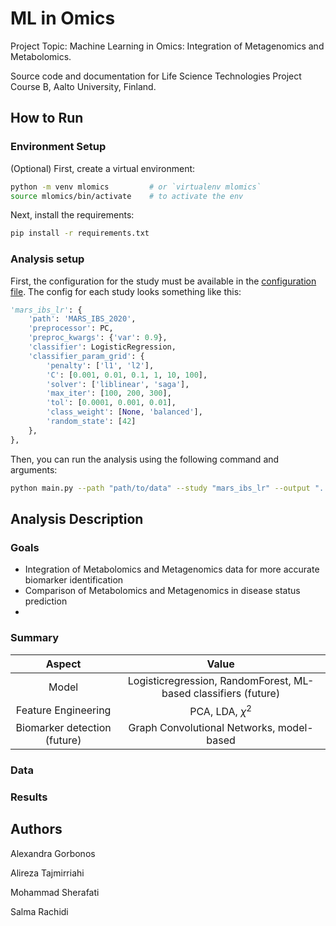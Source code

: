 # ML in Omics
Project Topic: Machine Learning in Omics: Integration of Metagenomics and Metabolomics.

Source code and documentation for Life Science Technologies Project Course B, Aalto University, Finland.

## How to Run
### Environment Setup
(Optional) First, create a virtual environment:
```bash
python -m venv mlomics         # or `virtualenv mlomics`
source mlomics/bin/activate    # to activate the env
```

Next, install the requirements:
```bash
pip install -r requirements.txt
```

### Analysis setup
First, the configuration for the study must be available in the [configuration file](./utils/consts.py). The config for each study looks something like this:

```python
'mars_ibs_lr': {
    'path': 'MARS_IBS_2020',
    'preprocessor': PC,
    'preproc_kwargs': {'var': 0.9},
    'classifier': LogisticRegression,
    'classifier_param_grid': {
        'penalty': ['l1', 'l2'],
        'C': [0.001, 0.01, 0.1, 1, 10, 100],
        'solver': ['liblinear', 'saga'],
        'max_iter': [100, 200, 300],
        'tol': [0.0001, 0.001, 0.01],
        'class_weight': [None, 'balanced'],
        'random_state': [42]
    },
},
```

Then, you can run the analysis using the following command and arguments:

```bash
python main.py --path "path/to/data" --study "mars_ibs_lr" --output "../output" --debug True
```

## Analysis Description
### Goals
- Integration of Metabolomics and Metagenomics data for more accurate biomarker identification
- Comparison of Metabolomics and Metagenomics in disease status prediction
- 

### Summary
| Aspect | Value|
|:-----------------:|:------------------:|
|       Model       |Logisticregression, RandomForest, ML-based classifiers (future)|
|Feature Engineering| PCA, LDA, $\chi^2$ |
|Biomarker detection (future)| Graph Convolutional Networks, model-based|

### Data

### Results


## Authors
Alexandra Gorbonos

Alireza Tajmirriahi

Mohammad Sherafati

Salma Rachidi
